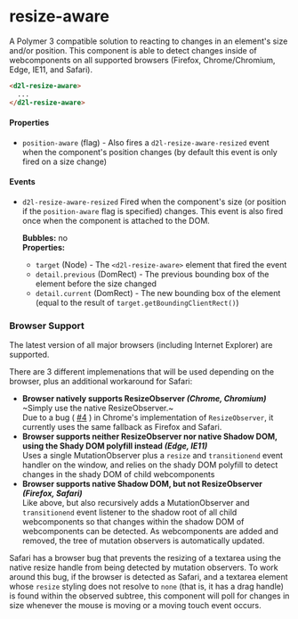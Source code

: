 # resize-aware
A Polymer 3 compatible solution to reacting to changes in an element's size and/or position. This component is able to detect changes inside of webcomponents on all supported browsers (Firefox, Chrome/Chromium, Edge, IE11, and Safari).

```html
<d2l-resize-aware>
  ...
</d2l-resize-aware>
```

#### Properties

 - `position-aware` (flag) - Also fires a `d2l-resize-aware-resized` event when the component's position changes (by default this event is only fired on a size change)
 
#### Events

 - `d2l-resize-aware-resized`
   Fired when the component's size (or position if the `position-aware` flag is specified) changes. This event is also fired once when the component is attached to the DOM.

   **Bubbles:** no  
   **Properties:**
    - `target` (Node) - The `<d2l-resize-aware>` element that fired the event
    - `detail.previous` (DomRect) - The previous bounding box of the element before the size changed
    - `detail.current` (DomRect) - The new bounding box of the element (equal to the result of `target.getBoundingClientRect()`)
    
### Browser Support

The latest version of all major browsers (including Internet Explorer) are supported.

There are 3 different implemenations that will be used depending on the browser, plus an additional workaround for Safari:
  - **Browser natively supports ResizeObserver _(Chrome, Chromium)_**  
    ~Simply use the native ResizeObserver.~  
	Due to a bug ( [#4](https://github.com/BrightspaceUI/resize-aware/issues/4) ) in Chrome's implementation of `ResizeObserver`, it currently uses the same fallback as Firefox and Safari.
  - **Browser supports neither ResizeObserver nor native Shadow DOM, using the Shady DOM polyfill instead _(Edge, IE11)_**  
    Uses a single MutationObserver plus a `resize` and `transitionend` event handler on the window, and relies on the shady DOM polyfill to detect changes in the shady DOM of child webcomponents
  - **Browser supports native Shadow DOM, but not ResizeObserver _(Firefox, Safari)_**  
    Like above, but also recursively adds a MutationObserver and `transitionend` event listener to the shadow root of all child webcomponents so that changes within the shadow DOM of webcomponents can be detected. As webcomponents are added and removed, the tree of mutation observers is automatically updated.

Safari has a browser bug that prevents the resizing of a textarea using the native resize handle from being detected by mutation observers. To work around this bug, if the browser is detected as Safari, and a textarea element whose `resize` styling does not resolve to `none` (that is, it has a drag handle) is found within the observed subtree, this component will poll for changes in size whenever the mouse is moving or a moving touch event occurs. 
